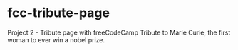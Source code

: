# fcc-tribute-page

Project 2 - Tribute page with freeCodeCamp
Tribute to Marie Curie, the first woman to ever win a nobel prize.